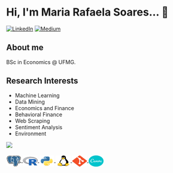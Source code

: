 # Hi, I'm Maria Rafaela Soares... :rocket:

[![LinkedIn](https://img.shields.io/static/v1?label=LinkedIn&message=%20&color=blue&logo=LinkedIn&style=flat-square&logoColor=white)](https://www.linkedin.com/in/maria-rafaela-soares/)
[![Medium](https://img.shields.io/static/v1?label=Medium&message=%20&color=green&logo=Medium&style=flat-square&logoColor=white)](https://medium.com/@soaresmrf)


## About me

BSc in Economics @ UFMG.

## Research Interests
- Machine Learning
- Data Mining
- Economics and Finance
- Behavioral Finance
- Web Scraping
- Sentiment Analysis
- Environment


<div align="left">
  <a href="https://github.com/mrfsoares">
  <img height="170em" src="https://github-readme-stats.vercel.app/api?username=mrfsoares&show_icons=true&theme=grayscale&include_all_commits=true&count_private=true"/>
</div>
</div>
<div style="display: inline_block"><br>
  <img align="center" alt="Rafa-React" height="30" width="40" src="https://raw.githubusercontent.com/devicons/devicon/master/icons/postgresql/postgresql-original.svg">
  <img align="center" alt="Rafa-CSS" height="30" width="40" src="https://raw.githubusercontent.com/devicons/devicon/master/icons/r/r-original.svg">
  <img align="center" alt="Rafa-Python" height="30" width="40" src="https://raw.githubusercontent.com/devicons/devicon/master/icons/python/python-original.svg">
  <img align="center" alt="Rafa-Csharp" height="30" width="40" src="https://raw.githubusercontent.com/devicons/devicon/master/icons/linux/linux-original.svg">
  <img align="center" alt="Rafa-Csharp" height="30" width="40" src="https://raw.githubusercontent.com/devicons/devicon/master/icons/git/git-original.svg">
  <img align="center" alt="Rafa-Csharp" height="30" width="40" src="https://raw.githubusercontent.com/devicons/devicon/master/icons/canva/canva-original.svg">
</div>
